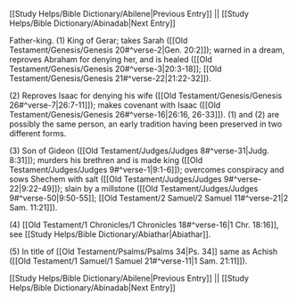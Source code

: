 [[Study Helps/Bible Dictionary/Abilene|Previous Entry]]  ||  [[Study Helps/Bible Dictionary/Abinadab|Next Entry]]

 Father-king. (1) King of Gerar; takes Sarah ([[Old Testament/Genesis/Genesis 20#^verse-2|Gen. 20:2]]); warned in a dream, reproves Abraham for denying her, and is healed ([[Old Testament/Genesis/Genesis 20#^verse-3|20:3-18]]; [[Old Testament/Genesis/Genesis 21#^verse-22|21:22-32]]).

 (2) Reproves Isaac for denying his wife ([[Old Testament/Genesis/Genesis 26#^verse-7|26:7-11]]); makes covenant with Isaac ([[Old Testament/Genesis/Genesis 26#^verse-16|26:16, 26-33]]). (1) and (2) are possibly the same person, an early tradition having been preserved in two different forms.

 (3) Son of Gideon ([[Old Testament/Judges/Judges 8#^verse-31|Judg. 8:31]]); murders his brethren and is made king ([[Old Testament/Judges/Judges 9#^verse-1|9:1-6]]); overcomes conspiracy and sows Shechem with salt ([[Old Testament/Judges/Judges 9#^verse-22|9:22-49]]); slain by a millstone ([[Old Testament/Judges/Judges 9#^verse-50|9:50-55]]; [[Old Testament/2 Samuel/2 Samuel 11#^verse-21|2 Sam. 11:21]]).

 (4) [[Old Testament/1 Chronicles/1 Chronicles 18#^verse-16|1 Chr. 18:16]], see [[Study Helps/Bible Dictionary/Abiathar|Abiathar]].

 (5) In title of [[Old Testament/Psalms/Psalms 34|Ps. 34]] same as Achish ([[Old Testament/1 Samuel/1 Samuel 21#^verse-11|1 Sam. 21:11]]).

[[Study Helps/Bible Dictionary/Abilene|Previous Entry]]  ||  [[Study Helps/Bible Dictionary/Abinadab|Next Entry]]